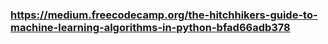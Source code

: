 ### https://medium.freecodecamp.org/the-hitchhikers-guide-to-machine-learning-algorithms-in-python-bfad66adb378
